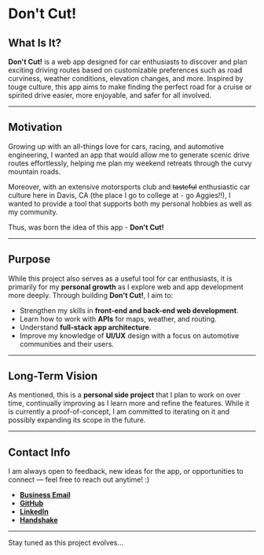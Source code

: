 # Don't Cut!

## What Is It? 

**Don't Cut!** is a web app designed for car enthusiasts to discover and plan exciting driving routes based on customizable preferences such as road curviness, weather conditions, elevation changes, and more. Inspired by touge culture, this app aims to make finding the perfect road for a cruise or spirited drive easier, more enjoyable, and safer for all involved.

---

## Motivation

Growing up with an all-things love for cars, racing, and automotive engineering, I wanted an app that would allow me to generate scenic drive routes effortlessly, helping me plan my weekend retreats through the curvy mountain roads. 

Moreover, with an extensive motorsports club and ~~tasteful~~ enthusiastic car culture here in Davis, CA (the place I go to college at - go Aggies!!), I wanted to provide a tool that supports both my personal hobbies as well as my community. 

Thus, was born the idea of this app - **Don't Cut!**

---

## Purpose

While this project also serves as a useful tool for car enthusiasts, it is primarily for my **personal growth** as I explore web and app development more deeply. Through building **Don't Cut!**, I aim to:

- Strengthen my skills in **front-end and back-end web development**.
- Learn how to work with **APIs** for maps, weather, and routing.
- Understand **full-stack app architecture**.
- Improve my knowledge of **UI/UX** design with a focus on automotive communities and their users.

---

## Long-Term Vision

As mentioned, this is a **personal side project** that I plan to work on over time, continually improving as I learn more and refine the features. While it is currently a proof-of-concept, I am committed to iterating on it and possibly expanding its scope in the future.

---

## Contact Info

I am always open to feedback, new ideas for the app, or opportunities to connect — feel free to reach out anytime! :)

- [**Business Email**](mailto:tjjlee@ucdavis.edu)
- [**GitHub**](https://github.com/tysonjlee)
- [**LinkedIn**](https://www.linkedin.com/in/tjjlee/)
- [**Handshake**](https://app.joinhandshake.com/profiles/httub6)
  
---

Stay tuned as this project evolves...
